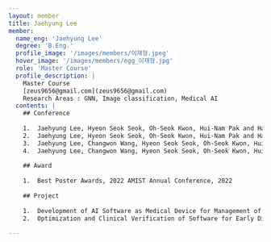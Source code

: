 ```yaml
--- 
layout: member 
title: Jaehyung Lee 
member:
  name_eng: 'Jaehyung Lee'
  degree: 'B.Eng.'
  profile_image: '/images/members/이재형.jpeg'
  hover_image: '/images/members/egg_이재형.jpg'
  role: 'Master Course'
  profile_description: |
    Master Course
    [zeus9656@gmail.com](zeus9656@gmail.com)
    Research Areas : GNN, Image classification, Medical AI
  contents: |
    ## Conference
    
    1.  Jaehyung Lee, Hyeon Seok Seok, Oh-Seok Kwon, Hui-Nam Pak and Hangsik Shin, "Analyzing the Performance of a Convolutional Neural Network-based Atrial Fibrillation Classifier According to the Genetic Screening Thresholds," The 54th KIEE Summer Conference 2023, Yongpyong Resort, Pyeongchang, Republic of Korea, 12-15 Jul 2023
    2.  Jaehyung Lee, Hyeon Seok Seok, Oh-Seok Kwon, Hui-Nam Pak and Hangsik Shin, "The Impact of Regularization Techniques on Convolutional Neural Network-based Genomic Study," KOSOMBE spring conference 2023, KMEDIhub, Daegu, Republic of Korea, 11-13 May 2023
    3.  Jaehyung Lee, Changwon Wang, Hyeon Seok Seok, Oh-Seok Kwon, Hui-Nam Pak and Hangsik Shin, "GWASbased Atrial Fibrillation Identification Using DCNN," KOSOMBE autumn conference 2022, Paradise city Hotel, Incheon, Republic of Korea, 3-5 Nov 2022
    4.  Jaehyung Lee, Changwon Wang, Hyeon Seok Seok, Oh-Seok Kwon, Hui-Nam Pak and Hangsik Shin, "GenomeWide Association Studies and Electronic Medical Record based Atrial Fibrillation Discriminat ion Using Ensemble Models," Conference on Information and Control Systems 2022(CICS), Alpensia Resort, Pyeongchang, Republic of Korea, 19-22 Oct 2022
    
    ## Award
    
    1.  Best Poster Awards, 2022 AMIST Annual Conference, 2022
    
    ## Project
    
    1.  Development of AI Software as Medical Device for Management of Full-Cycle of Atrial Fibrillation Based on Cardiac Digital Twin
    2.  Optimization and Clinical Verification of Software for Early Diagnosis and Prognosis of Atrial Fibrillation Integrating Gene, Electrocardiogram, and Clinical Information Based on Artificial Intelligence
    
--- 
```

